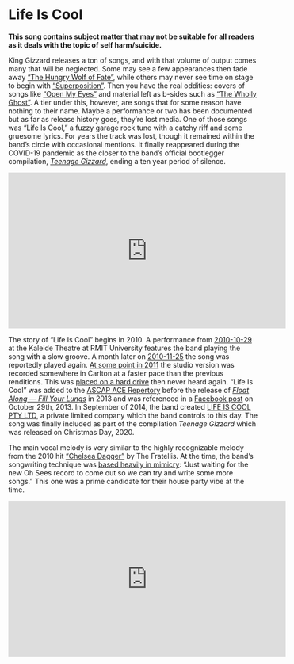# Life Is Cool

**This song contains subject matter that may not be suitable for all readers as it deals with the topic of self harm/suicide.**

King Gizzard releases a ton of songs, and with that volume of output comes many that will be neglected. Some may see a few appearances then fade away [“The Hungry Wolf of Fate”](https://kglw.net/song/the-hungry-wolf-of-fate), while others may never see time on stage to begin with [“Superposition”](https://kglw.net/song/superposition). Then you have the real oddities: covers of songs like [“Open My Eyes”](https://kglw.net/song/open-my-eyes) and material left as b-sides such as [“The Wholly Ghost”](https://kglw.net/song/the-wholly-ghost). A tier under this, however, are songs that for some reason have nothing to their name. Maybe a performance or two has been documented but as far as release history goes, they’re lost media. One of those songs was “Life Is Cool,” a fuzzy garage rock tune with a catchy riff and some gruesome lyrics. For years the track was lost, though it remained within the band’s circle with occasional mentions. It finally reappeared during the COVID-19 pandemic as the closer to the band’s official bootlegger compilation, *[Teenage Gizzard](https://kglw.net/discography/teenage-gizzard)*, ending a ten year period of silence.

<div style="text-align: center;"><iframe width="560" height="315" src="https://www.youtube.com/embed/MsVIVFLqrfY?si=zMMKWAEe5bYmIkca&amp;start=193" title="YouTube video player" frameborder="0" allow="accelerometer; autoplay; clipboard-write; encrypted-media; gyroscope; picture-in-picture; web-share" referrerpolicy="strict-origin-when-cross-origin" allowfullscreen></iframe><div style="text-align: left;">

The story of “Life Is Cool” begins in 2010. A performance from [2010-10-29](https://kglw.net/setlists/king-gizzard-the-lizard-wizard-october-29-2010-kaleide-theatre-rmit-university-naarm-melbourne-vic-australia.html) at the Kaleide Theatre at RMIT University features the band playing the song with a slow groove. A month later on [2010-11-25](https://kglw.net/setlists/king-gizzard-the-lizard-wizard-november-25-2010-unknown-venue-naarm-melbourne-vic-australia.html) the song was reportedly played again. [At some point in 2011](https://kinggizzardandthelizardwizard.com/bootlegger) the studio version was recorded somewhere in Carlton at a faster pace than the previous renditions. This was [placed on a hard drive](https://kinggizzardandthelizardwizard.com/release/teenage-gizzard) then never heard again. “Life Is Cool” was added to the [ASCAP ACE Repertory](https://www.ascap.com/repertory#/ace/search/workID/885396574) before the release of *[Float Along — Fill Your Lungs](https://kglw.net/discography/float-along-fill-your-lungs)* in 2013 and was referenced in a [Facebook post](https://www.facebook.com/share/p/fjdc1tbxBbrAMFaZ/) on October 29th, 2013. In September of 2014, the band created [LIFE IS COOL PTY LTD](https://abr.business.gov.au/ABN/View?abn=28602041663), a private limited company which the band controls to this day. The song was finally included as part of the compilation *Teenage Gizzard* which was released on Christmas Day, 2020.

The main vocal melody is very similar to the highly recognizable melody from the 2010 hit [“Chelsea Dagger”](https://en.wikipedia.org/wiki/Chelsea_Dagger) by The Fratellis. At the time, the band’s songwriting technique was [based heavily in mimicry](https://web.archive.org/web/20111129014623/http://www.triplejunearthed.com/Artists/FeaturedArtist.aspx?artistid=41113): “Just waiting for the new Oh Sees record to come out so we can try and write some more songs.” This one was a prime candidate for their house party vibe at the time.

<div style="text-align: center;"><iframe width="560" height="315" src="https://www.youtube.com/embed/WAeA3cDH4Ro?si=KRasBR6d1h-RTGMo&amp;start=177" title="YouTube video player" frameborder="0" allow="accelerometer; autoplay; clipboard-write; encrypted-media; gyroscope; picture-in-picture; web-share" referrerpolicy="strict-origin-when-cross-origin" allowfullscreen></iframe><div style="text-align: left;">

